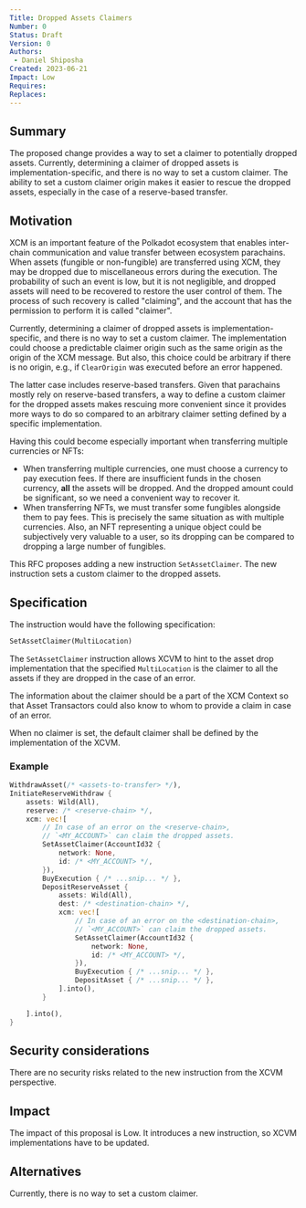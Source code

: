 ```yaml
---
Title: Dropped Assets Claimers
Number: 0
Status: Draft
Version: 0
Authors:
 - Daniel Shiposha
Created: 2023-06-21
Impact: Low
Requires:
Replaces:
---
```


## Summary

The proposed change provides a way to set a claimer to potentially dropped assets.
Currently, determining a claimer of dropped assets is implementation-specific, and there is no way to set a custom claimer.
The ability to set a custom claimer origin makes it easier to rescue the dropped assets, especially in the case of a reserve-based transfer.

## Motivation

XCM is an important feature of the Polkadot ecosystem that enables inter-chain communication and value transfer between ecosystem parachains. When assets (fungible or non-fungible) are transferred using XCM, they may be dropped due to miscellaneous errors during the execution. The probability of such an event is low, but it is not negligible, and dropped assets will need to be recovered to restore the user control of them. The process of such recovery is called "claiming", and the account that has the permission to perform it is called "claimer".

Currently, determining a claimer of dropped assets is implementation-specific, and there is no way to set a custom claimer. The implementation could choose a predictable claimer origin such as the same origin as the origin of the XCM message. But also, this choice could be arbitrary if there is no origin, e.g., if `ClearOrigin` was executed before an error happened.

The latter case includes reserve-based transfers. Given that parachains mostly rely on reserve-based transfers, a way to define a custom claimer for the dropped assets makes rescuing more convenient since it provides more ways to do so compared to an arbitrary claimer setting defined by a specific implementation.

 <!-- (though, if no claimer was set, the implementation could define the default one). -->

Having this could become especially important when transferring multiple currencies or NFTs:
 * When transferring multiple currencies, one must choose a currency to pay execution fees.
   If there are insufficient funds in the chosen currency, **all** the assets will be dropped. And the dropped amount could be significant, so we need a convenient way to recover it.
 * When transferring NFTs, we must transfer some fungibles alongside them to pay fees. This is precisely the same situation as with multiple currencies. Also, an NFT representing a unique object could be subjectively very valuable to a user, so its dropping can be compared to dropping a large number of fungibles.

This RFC proposes adding a new instruction `SetAssetClaimer`. The new instruction sets a custom claimer to the dropped assets.

## Specification

The instruction would have the following specification:

```rust
SetAssetClaimer(MultiLocation)
```

The `SetAssetClaimer` instruction allows XCVM to hint to the asset drop implementation that the specified `MultiLocation` is the claimer to all the assets if they are dropped in the case of an error.

The information about the claimer should be a part of the XCM Context so that Asset Transactors could also know to whom to provide a claim in case of an error.

When no claimer is set, the default claimer shall be defined by the implementation of the XCVM.

### Example

```rust
WithdrawAsset(/* <assets-to-transfer> */),
InitiateReserveWithdraw {
    assets: Wild(All),
    reserve: /* <reserve-chain> */,
    xcm: vec![
        // In case of an error on the <reserve-chain>,
        // `<MY_ACCOUNT>` can claim the dropped assets.
        SetAssetClaimer(AccountId32 {
            network: None,
            id: /* <MY_ACCOUNT> */,
        }),
        BuyExecution { /* ...snip... */ },
        DepositReserveAsset {
            assets: Wild(All),
            dest: /* <destination-chain> */,
            xcm: vec![
                // In case of an error on the <destination-chain>,
                // `<MY_ACCOUNT>` can claim the dropped assets.
                SetAssetClaimer(AccountId32 {
                    network: None,
                    id: /* <MY_ACCOUNT> */,
                }),
                BuyExecution { /* ...snip... */ },
                DepositAsset { /* ...snip... */ },
            ].into(),
        }

    ].into(),
}
```

## Security considerations

There are no security risks related to the new instruction from the XCVM perspective.

## Impact

The impact of this proposal is Low. It introduces a new instruction, so XCVM implementations have to be updated.

## Alternatives

Currently, there is no way to set a custom claimer.

